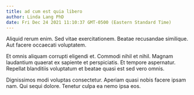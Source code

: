 ```yaml
---
title: ad cum est quia libero
author: Linda Lang PhD
date: Fri Dec 24 2021 11:10:37 GMT-0500 (Eastern Standard Time)
---
```

Aliquid rerum enim. Sed vitae exercitationem. Beatae recusandae similique. Aut facere occaecati voluptatem.

 Et omnis aliquam corrupti eligendi et. Commodi nihil et nihil. Magnam laudantium quaerat ex sapiente et perspiciatis. Et tempore aspernatur. Repellat blanditiis voluptatum et beatae quasi est sed vero omnis.

 Dignissimos modi voluptas consectetur. Aperiam quasi nobis facere ipsam nam. Qui sequi dolore. Tenetur culpa ea nemo ipsa eos.
